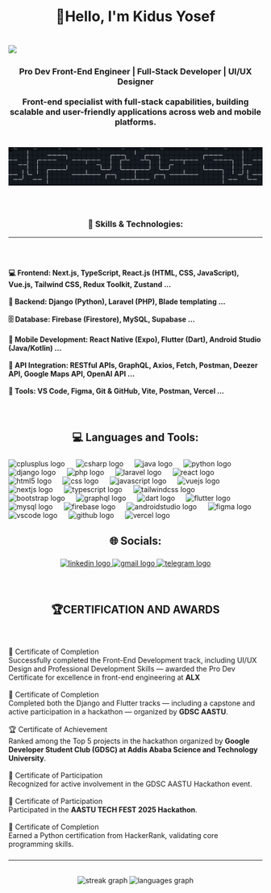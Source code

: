 <h1 align="center">👋Hello, I'm Kidus Yosef</h1>

###

<br clear="both">

<div align="left">
  <img src="https://visitor-badge.laobi.icu/badge?page_id=kid-yP.kid-yP&"  />
</div>

###

<h3 align="center">Pro Dev Front-End Engineer | Full-Stack Developer | UI/UX Designer<br><br>Front-end specialist with full-stack capabilities, building scalable and user-friendly applications across web and mobile platforms.</h3>

###

<br clear="both">

<picture>
    <img alt="pacman contribution graph" src="workflows/pacman.svg">
</picture>

###

<br clear="both">


<h3 align="center">🌟 Skills & Technologies:</h3>
<hr>

###

<br clear="both">

<h4 align="left">
💻 Frontend: Next.js, TypeScript, React.js (HTML, CSS, JavaScript), Vue.js, Tailwind CSS, Redux Toolkit, Zustand ...<br><br>
🧠 Backend: Django (Python), Laravel (PHP), Blade templating ...<br><br>
🗄️ Database: Firebase (Firestore), MySQL, Supabase ...<br><br>
📱 Mobile Development: React Native (Expo), Flutter (Dart), Android Studio (Java/Kotlin) ...<br><br>
🔗 API Integration: RESTful APIs, GraphQL, Axios, Fetch, Postman, Deezer API, Google Maps API, OpenAI API ...<br><br>
🧰 Tools: VS Code, Figma, Git & GitHub, Vite, Postman, Vercel ...
</h4>

###

<br clear="both">

<h2 align="center">💻 Languages and Tools:</h2>

###

<div align="left">
  <img src="https://skillicons.dev/icons?i=cpp" height="44" alt="cplusplus logo"  />
  <img width="14" />
  <img src="https://skillicons.dev/icons?i=cs" height="44" alt="csharp logo"  />
  <img width="14" />
  <img src="https://skillicons.dev/icons?i=java" height="44" alt="java logo"  />
  <img width="14" />
  <img src="https://skillicons.dev/icons?i=py" height="44" alt="python logo"  />
  <img width="14" />
  <img src="https://skillicons.dev/icons?i=django" height="44" alt="django logo"  />
  <img width="14" />
  <img src="https://skillicons.dev/icons?i=php" height="44" alt="php logo"  />
  <img width="14" />
  <img src="https://skillicons.dev/icons?i=laravel" height="44" alt="laravel logo"  />
  <img width="14" />
  <img src="https://skillicons.dev/icons?i=react" height="44" alt="react logo"  />
  <img width="14" />
  <img src="https://skillicons.dev/icons?i=html" height="44" alt="html5 logo"  />
  <img width="14" />
  <img src="https://skillicons.dev/icons?i=css" height="44" alt="css logo"  />
  <img width="14" />
  <img src="https://skillicons.dev/icons?i=js" height="44" alt="javascript logo"  />
  <img width="14" />
  <img src="https://skillicons.dev/icons?i=vue" height="44" alt="vuejs logo"  />
  <img width="14" />
  <img src="https://skillicons.dev/icons?i=nextjs" height="44" alt="nextjs logo"  />
  <img width="14" />
  <img src="https://skillicons.dev/icons?i=ts" height="44" alt="typescript logo"  />
  <img width="14" />
  <img src="https://skillicons.dev/icons?i=tailwind" height="44" alt="tailwindcss logo"  />
  <img width="14" />
  <img src="https://cdn.jsdelivr.net/gh/devicons/devicon/icons/bootstrap/bootstrap-original.svg" height="44" alt="bootstrap logo"  />
  <img width="14" />
  <img src="https://skillicons.dev/icons?i=graphql" height="44" alt="graphql logo"  />
  <img width="14" />
  <img src="https://skillicons.dev/icons?i=dart" height="44" alt="dart logo"  />
  <img width="14" />
  <img src="https://skillicons.dev/icons?i=flutter" height="44" alt="flutter logo"  />
  <img width="14" />
  <img src="https://skillicons.dev/icons?i=mysql" height="44" alt="mysql logo"  />
  <img width="14" />
  <img src="https://skillicons.dev/icons?i=firebase" height="44" alt="firebase logo"  />
  <img width="14" />
  <img src="https://skillicons.dev/icons?i=androidstudio" height="44" alt="androidstudio logo"  />
  <img width="14" />
  <img src="https://skillicons.dev/icons?i=figma" height="44" alt="figma logo"  />
  <img width="14" />
  <img src="https://skillicons.dev/icons?i=vscode" height="44" alt="vscode logo"  />
  <img width="14" />
  <img src="https://skillicons.dev/icons?i=github" height="44" alt="github logo"  />
  <img width="14" />
  <img src="https://skillicons.dev/icons?i=vercel" height="44" alt="vercel logo"  />
</div>

###

<h2 align="center">🌐 Socials:</h2>

###

<div align="center">
  <a href="https://www.linkedin.com/in/kidus-yosef-139a32302/" target="_blank">
    <img src="https://raw.githubusercontent.com/maurodesouza/profile-readme-generator/master/src/assets/icons/social/linkedin/default.svg" width="92" height="42" alt="linkedin logo" />
  </a>
  <a href="mailto:kidusmekuria11@gmail.com" target="_blank">
    <img src="https://raw.githubusercontent.com/maurodesouza/profile-readme-generator/master/src/assets/icons/social/gmail/default.svg" width="92" height="42" alt="gmail logo" />
  </a>
  <a href="https://t.me/Butchu1" target="_blank">
    <img src="https://raw.githubusercontent.com/maurodesouza/profile-readme-generator/master/src/assets/icons/social/telegram/default.svg" width="92" height="42" alt="telegram logo" />
  </a>
</div>

###

<br clear="both">

<h2 align="center">🏆CERTIFICATION AND AWARDS</h2>

###

<br clear="both">

<p align="left">📜 Certificate of Completion  <br>Successfully completed the Front-End Development track, including UI/UX Design and Professional Development Skills — awarded the Pro Dev Certificate for excellence in front-end engineering at <strong>ALX</strong><br><br>🧰 Certificate of Completion  <br>Completed both the Django and Flutter tracks — including a capstone and active participation in a hackathon — organized by <strong>GDSC AASTU</strong>.<br><br>🏆 Certificate of Achievement  <br>Ranked among the Top 5 projects in the hackathon organized by <strong>Google Developer Student Club (GDSC) at Addis Ababa Science and Technology University</strong>.<br><br>🤝 Certificate of Participation  <br>Recognized for active involvement in the GDSC AASTU Hackathon event.<br><br>🎉 Certificate of Participation  <br>Participated in the <strong>AASTU TECH FEST 2025 Hackathon</strong>.<br><br>🐍 Certificate of Completion  <br>Earned a Python certification from HackerRank, validating core programming skills.</p>

###

<hr>

<br clear="both">

<div align="center">
  <img src="https://streak-stats.demolab.com?user=kid-yP&locale=en&mode=daily&theme=radical&hide_border=false&border_radius=5&order=3" height="150" alt="streak graph"  />
  <img src="https://github-readme-stats.vercel.app/api/top-langs?username=kid-yP&locale=en&hide_title=false&layout=compact&card_width=320&langs_count=8&theme=radical&hide_border=false&order=2" height="170" alt="languages graph"  />
</div>

###
